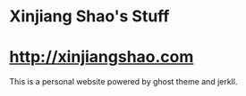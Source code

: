 # Xinjiang Shao's Stuff

http://xinjiangshao.com
===================================================

This is a personal website powered by ghost theme and jerkll.


